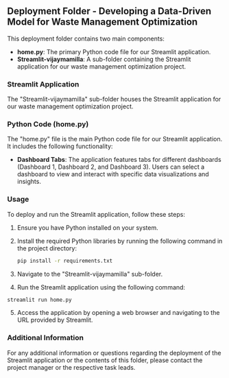 ## Deployment Folder - Developing a Data-Driven Model for Waste Management Optimization

This deployment folder contains two main components:

- **home.py**: The primary Python code file for our Streamlit application.
- **Streamlit-vijaymamilla**: A sub-folder containing the Streamlit application for our waste management optimization project.

### Streamlit Application

The "Streamlit-vijaymamilla" sub-folder houses the Streamlit application for our waste management optimization project.

### Python Code (home.py)

The "home.py" file is the main Python code file for our Streamlit application. It includes the following functionality:

- **Dashboard Tabs**: The application features tabs for different dashboards (Dashboard 1, Dashboard 2, and Dashboard 3). Users can select a dashboard to view and interact with specific data visualizations and insights.

### Usage

To deploy and run the Streamlit application, follow these steps:

1. Ensure you have Python installed on your system.

2. Install the required Python libraries by running the following command in the project directory:

   ```bash
   pip install -r requirements.txt
   ```
3. Navigate to the "Streamlit-vijaymamilla" sub-folder.

4. Run the Streamlit application using the following command:

  ```bash
  streamlit run home.py
  ```

5. Access the application by opening a web browser and navigating to the URL provided by Streamlit.

### Additional Information
For any additional information or questions regarding the deployment of the Streamlit application or the contents of this folder, please contact the project manager or the respective task leads.

